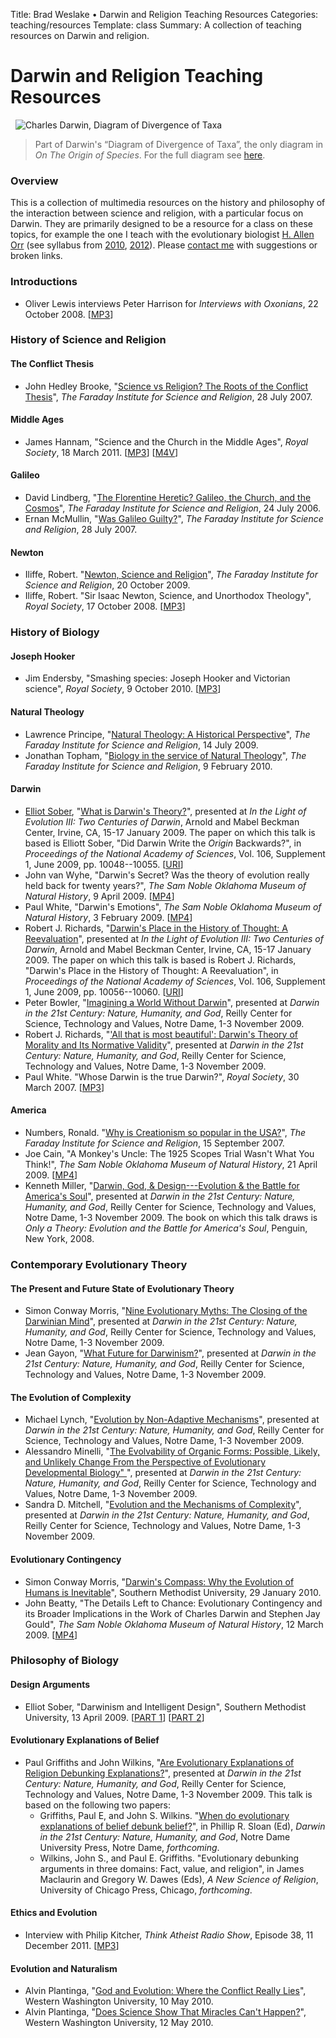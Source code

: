 Title: Brad Weslake &bull; Darwin and Religion Teaching Resources
Categories: teaching/resources
Template: class
Summary: A collection of teaching resources on Darwin and religion.

# Darwin and Religion Teaching Resources

&nbsp;
![Charles Darwin, Diagram of Divergence of
Taxa](http://bweslake.s3.amazonaws.com/images/darwin_diagram.png)

<blockquote class="caption">Part of Darwin's &ldquo;Diagram of Divergence of Taxa&rdquo;, the only diagram in <em>On The Origin of Species</em>.  For the full diagram see <a href="http://darwin-online.org.uk/content/frameset?viewtype=image&amp;itemID=F373&amp;pageseq=133">here</a>.</blockquote>

### Overview

This is a collection of multimedia resources on the history and philosophy of the interaction between science and religion, with a particular focus on Darwin.  They are primarily designed to be a resource for a class on these topics, for example the one I teach with the evolutionary biologist [H. Allen Orr](http://www.rochester.edu/College/BIO/professors/orr.html) (see syllabus from [2010](../2010/darwin), [2012](../2012/darwin)).  Please [contact me](mailto:bradley.weslake@rochester.edu) with suggestions or broken links.

### Introductions ###

- Oliver Lewis interviews Peter Harrison for *Interviews with Oxonians*, 22 October 2008. \[[MP3](http://media.podcasts.ox.ac.uk/oucs/oxonian_interviews/harrison-medium-audio.mp3)\]

### History of Science and Religion ###

#### The Conflict Thesis ####

- John Hedley Brooke, "[Science vs Religion? The Roots of the Conflict Thesis](http://www.st-edmunds.cam.ac.uk/faraday/Multimedia.php?Mode=Add&ItemID=Item_Multimedia_173)", *The Faraday Institute for Science and Religion*, 28 July 2007.

#### Middle Ages ####

- James Hannam, "Science and the Church in the Middle Ages", *Royal Society*, 18 March 2011. \[[MP3](http://downloads.royalsociety.org/audio/hannam.mp3)\] \[[M4V](http://downloads.royalsociety.org/video/hannam.m4v)\]

#### Galileo ####

- David Lindberg, "[The Florentine Heretic? Galileo, the Church, and the Cosmos](http://www.st-edmunds.cam.ac.uk/faraday/Multimedia.php?Mode=Add&ItemID=Item_Multimedia_82)", *The Faraday Institute for Science and Religion*, 24 July 2006.
- Ernan McMullin, "[Was Galileo Guilty?](http://www.st-edmunds.cam.ac.uk/faraday/Multimedia.php?Mode=Add&ItemID=Item_Multimedia_174)", *The Faraday Institute for Science and Religion*, 28 July 2007.

#### Newton ####

- Iliffe, Robert. "[Newton, Science and Religion](http://www.st-edmunds.cam.ac.uk/faraday/Multimedia.php?Mode=Add&ItemID=Item_Multimedia_332)", *The Faraday Institute for Science and Religion*, 20 October 2009.
- Iliffe, Robert. "Sir Isaac Newton, Science, and Unorthodox Theology", *Royal Society*, 17 October 2008. \[[MP3](http://downloads.royalsociety.org/audio/Newton.mp3)\]

### History of Biology ###

#### Joseph Hooker ####

- Jim Endersby, "Smashing species: Joseph Hooker and Victorian science", *Royal Society*, 9 October 2010. \[[MP3](http://downloads.royalsociety.org/audio/hooker.mp3)\]

#### Natural Theology ####

- Lawrence Principe, "[Natural Theology: A Historical Perspective](http://www.st-edmunds.cam.ac.uk/faraday/Multimedia.php?Mode=Add&ItemID=Item_Multimedia_317)", *The Faraday Institute for Science and Religion*, 14 July 2009.
- Jonathan Topham, "[Biology in the service of Natural Theology](http://www.st-edmunds.cam.ac.uk/faraday/Multimedia.php?Mode=Add&ItemID=Item_Multimedia_340)", *The Faraday Institute for Science and Religion*, 9 February 2010.

#### Darwin ####

- [Elliot Sober][sober], "[What is Darwin's Theory?](http://sackler.nasmediaonline.org/2009/darwin/elliot_sober/elliot_sober.html)", presented at *In the Light of Evolution III: Two Centuries of Darwin*, Arnold and Mabel Beckman Center, Irvine, CA, 15-17 January 2009.  The paper on which this talk is based is Elliott Sober, "Did Darwin Write the *Origin* Backwards?", in *Proceedings of the National Academy of Sciences*, Vol. 106, Supplement 1, June 2009, pp. 10048--10055. <span class="small">[<a href="http://dx.doi.org/10.1073/pnas.0901109106">URI</a>]</span>
- John van Wyhe, "Darwin's Secret? Was the theory of evolution really held back for twenty years?", *The Sam Noble Oklahoma Museum of Natural History*, 9 April 2009. \[[MP4](http://www.snomnh.ou.edu/rss/video/darwin_apr0909.mp4)\]
- Paul White, "Darwin's Emotions", *The Sam Noble Oklahoma Museum of Natural History*, 3 February 2009. \[[MP4](http://www.snomnh.ou.edu/rss/video/darwin_feb0309.mp4)\]
- Robert J. Richards, "[Darwin's Place in the History of Thought: A Reevaluation](http://sackler.nasmediaonline.org/2009/darwin/robert_richards/robert_richards.html)", presented at *In the Light of Evolution III: Two Centuries of Darwin*, Arnold and Mabel Beckman Center, Irvine, CA, 15-17 January 2009.  The paper on which this talk is based is Robert J. Richards, "Darwin's Place in the History of Thought: A Reevaluation", in *Proceedings of the National Academy of Sciences*, Vol. 106, Supplement 1, June 2009, pp. 10056--10060. <span class="small">[<a href="http://dx.doi.org/10.1073/pnas.0901111106">URI</a>]</span>
- Peter Bowler, "[Imagining a World Without Darwin](http://video.nd.edu/254-darwin-in-the-21st-century-nature-humanity-and-god)", presented at *Darwin in the 21st Century: Nature, Humanity, and God*, Reilly Center for Science, Technology and Values, Notre Dame, 1-3 November 2009.
- Robert J. Richards, "['All that is most beautiful': Darwin's Theory of Morality and Its Normative Validity](http://video.nd.edu/271-darwin-in-the-21st-century-nature-humanity-and-god)", presented at *Darwin in the 21st Century: Nature, Humanity, and God*, Reilly Center for Science, Technology and Values, Notre Dame, 1-3 November 2009.
- Paul White. "Whose Darwin is the true Darwin?", *Royal Society*, 30 March 2007. \[[MP3](http://downloads.royalsociety.org/audio/Darwin.mp3)\]

#### America ###

- Numbers, Ronald. "[Why is Creationism so popular in the USA?](http://www.st-edmunds.cam.ac.uk/faraday/Multimedia.php?Mode=Add&ItemID=Item_Multimedia_188)", *The Faraday Institute for Science and Religion*, 15 September 2007.
- Joe Cain, "A Monkey's Uncle: The 1925 Scopes Trial Wasn't What You Think!", *The Sam Noble Oklahoma Museum of Natural History*, 21 April 2009. \[[MP4](http://www.snomnh.ou.edu/rss/video/darwin_apr2109.mp4)\]
- Kenneth Miller, "[Darwin, God, & Design---Evolution & the Battle for America's Soul](http://video.nd.edu/263-darwin-in-the-21st-century-nature-humanity-and-god)", presented at *Darwin in the 21st Century: Nature, Humanity, and God*, Reilly Center for Science, Technology and Values, Notre Dame, 1-3 November 2009.  The book on which this talk draws is *Only a Theory: Evolution and the Battle for America's Soul*, Penguin, New York, 2008. 

### Contemporary Evolutionary Theory

#### The Present and Future State of Evolutionary Theory

- Simon Conway Morris, "[Nine Evolutionary Myths: The Closing of the Darwinian Mind](http://reilly.nd.edu/conference/darwin/videos/Simon_Conway_Morris.aspx)", presented at *Darwin in the 21st Century: Nature, Humanity, and God*, Reilly Center for Science, Technology and Values, Notre Dame, 1-3 November 2009.
- Jean Gayon, "[What Future for Darwinism?](http://video.nd.edu/259-darwin-in-the-21st-century-nature-humanity-and-god)", presented at *Darwin in the 21st Century: Nature, Humanity, and God*, Reilly Center for Science, Technology and Values, Notre Dame, 1-3 November 2009.

#### The Evolution of Complexity

- Michael Lynch, "[Evolution by Non-Adaptive Mechanisms](http://video.nd.edu/262-darwin-in-the-21st-century-nature-humanity-and-god)", presented at *Darwin in the 21st Century: Nature, Humanity, and God*, Reilly Center for Science, Technology and Values, Notre Dame, 1-3 November 2009.
- Alessandro Minelli, "[The Evolvability of Organic Forms: Possible, Likely, and Unlikely Change From the Perspective of Evolutionary Developmental Biology" ](http://video.nd.edu/264-darwin-in-the-21st-century-nature-humanity-and-god)", presented at *Darwin in the 21st Century: Nature, Humanity, and God*, Reilly Center for Science, Technology and Values, Notre Dame, 1-3 November 2009.
- Sandra D. Mitchell, "[Evolution and the Mechanisms of Complexity](http://video.nd.edu/265-darwin-in-the-21st-century-nature-humanity-and-god)", presented at *Darwin in the 21st Century: Nature, Humanity, and God*, Reilly Center for Science, Technology and Values, Notre Dame, 1-3 November 2009.

#### Evolutionary Contingency ####

- Simon Conway Morris, "[Darwin's Compass: Why the Evolution of Humans is Inevitable](http://www.youtube.com/watch?v=6GpYvGGqXIM)", Southern Methodist University, 29 January 2010.
- John Beatty, "The Details Left to Chance: Evolutionary Contingency and its Broader Implications in the Work of Charles Darwin and Stephen Jay Gould", *The Sam Noble Oklahoma Museum of Natural History*, 12 March 2009. \[[MP4](http://www.snomnh.ou.edu/rss/video/darwin_mar1209.mp4)\]


### Philosophy of Biology

#### Design Arguments ####

- Elliot Sober, "Darwinism and Intelligent Design", Southern Methodist University, 13 April 2009. \[[PART 1](http://www.smu.edu/flashvideo/?cat=Charles%20Darwin%20Anniversary%20Series&id=288)\] \[[PART 2](http://www.smu.edu/flashvideo/?cat=Charles%20Darwin%20Anniversary%20Series&id=287)\]

#### Evolutionary Explanations of Belief ####

- Paul Griffiths and John Wilkins, "[Are Evolutionary Explanations of Religion Debunking Explanations?](http://video.nd.edu/260-darwin-in-the-21st-century-nature-humanity-and-god)", presented at *Darwin in the 21st Century: Nature, Humanity, and God*, Reilly Center for Science, Technology and Values, Notre Dame, 1-3 November 2009.  This talk is based on the following two papers:
  -  Griffiths, Paul E, and John S. Wilkins. "[When do evolutionary explanations of belief debunk belief?](http://philsci-archive.pitt.edu/5314/)", in Phillip R. Sloan (Ed), *Darwin in the 21st Century: Nature, Humanity, and God*, Notre Dame University Press, Notre Dame, *forthcoming*.
  - Wilkins, John S., and Paul E. Griffiths. "Evolutionary debunking arguments in three domains: Fact, value, and religion", in James Maclaurin and Gregory W. Dawes (Eds), *A New Science of Religion*, University of Chicago Press, Chicago, *forthcoming*.

#### Ethics and Evolution ####

- Interview with Philip Kitcher, *Think Atheist Radio Show*, Episode 38, 11 December 2011. \[[MP3](http://www.blogtalkradio.com/thinkatheist/2011/12/12/episode-38-dr-philip-kitcher-dec-11-2011.mp3)\]

#### Evolution and Naturalism ####

- Alvin Plantinga, "[God and Evolution: Where the Conflict Really Lies](http://blpr.org/lectures/2011-lecture-series/god-and-evolution-where-conflict-really-lies)", Western Washington University, 10 May 2010.
- Alvin Plantinga, "[Does Science Show That Miracles Can't Happen?](http://blpr.org/lectures/2011-lecture-series/may-12th-guest-lecturer-alvin-plantinga)", Western Washington University, 12 May 2010.

[sober]: http://philosophy.wisc.edu/sober/ "Elliot Sober"